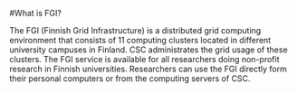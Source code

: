 #What is FGI?

The FGI (Finnish Grid Infrastructure) is a distributed grid computing environment that consists of 11 computing clusters located in different university campuses in Finland. CSC administrates the grid usage of these clusters. The FGI service is available for all researchers doing non-profit research in Finnish universities. Researchers can use the FGI directly form their personal computers or from the computing servers of CSC.